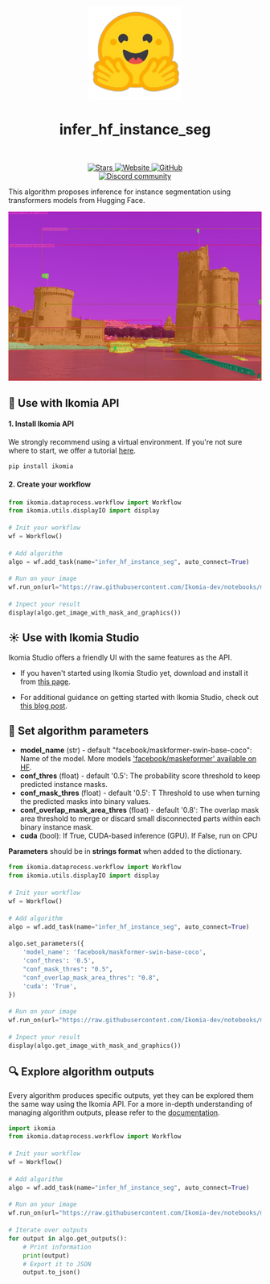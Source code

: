 <div align="center">
  <img src="https://raw.githubusercontent.com/Ikomia-hub/infer_hf_instance_seg/main/icons/icon.png" alt="Algorithm icon">
  <h1 align="center">infer_hf_instance_seg</h1>
</div>
<br />
<p align="center">
    <a href="https://github.com/Ikomia-hub/infer_hf_instance_seg">
        <img alt="Stars" src="https://img.shields.io/github/stars/Ikomia-hub/infer_hf_instance_seg">
    </a>
    <a href="https://app.ikomia.ai/hub/">
        <img alt="Website" src="https://img.shields.io/website/http/app.ikomia.ai/en.svg?down_color=red&down_message=offline&up_message=online">
    </a>
    <a href="https://github.com/Ikomia-hub/infer_hf_instance_seg/blob/main/LICENSE.md">
        <img alt="GitHub" src="https://img.shields.io/github/license/Ikomia-hub/infer_hf_instance_seg.svg?color=blue">
    </a>    
    <br>
    <a href="https://discord.com/invite/82Tnw9UGGc">
        <img alt="Discord community" src="https://img.shields.io/badge/Discord-white?style=social&logo=discord">
    </a> 
</p>

This algorithm proposes inference for instance segmentation using transformers models from Hugging Face. 

![LR port instance segmentation](https://raw.githubusercontent.com/Ikomia-hub/infer_hf_instance_seg/main/icons/output.jpg)

## :rocket: Use with Ikomia API

#### 1. Install Ikomia API

We strongly recommend using a virtual environment. If you're not sure where to start, we offer a tutorial [here](https://www.ikomia.ai/blog/a-step-by-step-guide-to-creating-virtual-environments-in-python).

```sh
pip install ikomia
```

#### 2. Create your workflow

```python
from ikomia.dataprocess.workflow import Workflow
from ikomia.utils.displayIO import display

# Init your workflow
wf = Workflow()

# Add algorithm
algo = wf.add_task(name="infer_hf_instance_seg", auto_connect=True)

# Run on your image  
wf.run_on(url="https://raw.githubusercontent.com/Ikomia-dev/notebooks/main/examples/img/img_LR.jpg")

# Inpect your result
display(algo.get_image_with_mask_and_graphics())
```

## :sunny: Use with Ikomia Studio

Ikomia Studio offers a friendly UI with the same features as the API.

- If you haven't started using Ikomia Studio yet, download and install it from [this page](https://www.ikomia.ai/studio).

- For additional guidance on getting started with Ikomia Studio, check out [this blog post](https://www.ikomia.ai/blog/how-to-get-started-with-ikomia-studio).

## :pencil: Set algorithm parameters

- **model_name** (str) - default "facebook/maskformer-swin-base-coco": Name of the model. More models ['facebook/maskeformer' available on HF](https://huggingface.co/models?sort=downloads&search=maskformer).
- **conf_thres** (float) - default '0.5': The probability score threshold to keep predicted instance masks.
- **conf_mask_thres** (float) - default '0.5': T Threshold to use when turning the predicted masks into binary values.
- **conf_overlap_mask_area_thres** (float) - default '0.8': The overlap mask area threshold to merge or discard small disconnected parts within each binary instance mask.
- **cuda** (bool): If True, CUDA-based inference (GPU). If False, run on CPU


**Parameters** should be in **strings format**  when added to the dictionary.

```python
from ikomia.dataprocess.workflow import Workflow
from ikomia.utils.displayIO import display

# Init your workflow
wf = Workflow()

# Add algorithm
algo = wf.add_task(name="infer_hf_instance_seg", auto_connect=True)

algo.set_parameters({
    'model_name': 'facebook/maskformer-swin-base-coco',
    'conf_thres': '0.5',
    "conf_mask_thres": "0.5",
    "conf_overlap_mask_area_thres": "0.8",
    'cuda': 'True',
})

# Run on your image  
wf.run_on(url="https://raw.githubusercontent.com/Ikomia-dev/notebooks/main/examples/img/img_LR.jpg")

# Inpect your result
display(algo.get_image_with_mask_and_graphics())
```

## :mag: Explore algorithm outputs

Every algorithm produces specific outputs, yet they can be explored them the same way using the Ikomia API. For a more in-depth understanding of managing algorithm outputs, please refer to the [documentation](https://ikomia-dev.github.io/python-api-documentation/advanced_guide/IO_management.html).

```python
import ikomia
from ikomia.dataprocess.workflow import Workflow

# Init your workflow
wf = Workflow()

# Add algorithm
algo = wf.add_task(name="infer_hf_instance_seg", auto_connect=True)

# Run on your image  
wf.run_on(url="https://raw.githubusercontent.com/Ikomia-dev/notebooks/main/examples/img/img_LR.jpg")

# Iterate over outputs
for output in algo.get_outputs():
    # Print information
    print(output)
    # Export it to JSON
    output.to_json()
```
